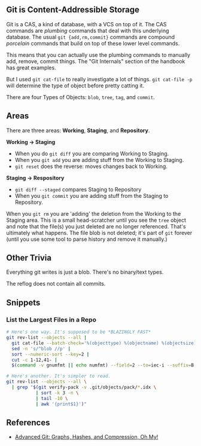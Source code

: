 ## Git is Content-Addressible Storage

Git is a CAS, a kind of database, with a VCS on top of it. The CAS commands are _plumbing_ commands that deal with this underlying database. The usual `git {add,rm,commit}` commands are compound _porcelain_ commands that build on top of these lower level commands.

This means that you can actually use the plumbing commands to manually add, remove, commit things. The "Git Internals" section of the handbook has great examples.

But I used `git cat-file` to really investigate a lot of things. `git cat-file -p` will determine the type of object before pretty catting it.

There are four Types of Objects: `blob`, `tree`, `tag`, and `commit`.

## Areas

There are three areas: **Working**, **Staging**, and **Repository**.

**Working -> Staging**

* When you do `git diff` you are comparing Working to Staging.
* When you `git add` you are adding stuff from the Working to Staging.
* `git reset` does the reverse: moves changes back to Working.

**Staging -> Respository**

* `git diff --staged` compares Staging to Repository
* When you `git commit` you are adding stuff from the Staging to Repository.

When you `git rm` you are 'adding' the deletion from the Working to the Staging area. This is a small head-scratcher until you see the `tree` object and note that the file(s) you just deleted are no longer referenced. That's ultimately what happens. The file blob is not deleted; it's part of `git` forever (until you use some tool to parse history and remove it manually.)

## Other Trivia

Everything git writes is just a blob. There's no binary/text types.

The reflog does not contain all commits.

## Snippets

### List the Largest Files in a Repo

```bash
# Here's one way. It's supposed to be *BLAZINGLY FAST*
git rev-list --objects --all |
  git cat-file --batch-check='%(objecttype) %(objectname) %(objectsize) %(rest)' |
  sed -n 's/^blob //p' |
  sort --numeric-sort --key=2 |
  cut -c 1-12,41- |
  $(command -v gnumfmt || echo numfmt) --field=2 --to=iec-i --suffix=B --padding=7 --round=nearest

# Here's another. It's simpler to read.
git rev-list --objects --all \
  | grep "$(git verify-pack -v .git/objects/pack/*.idx \
           | sort -k 3 -n \
           | tail -10 \
           | awk '{print$1}')"
```

## References

* [Advanced Git: Graphs, Hashes, and Compression, Oh My!](https://www.youtube.com/watch?v=ig5E8CcdM9g)

